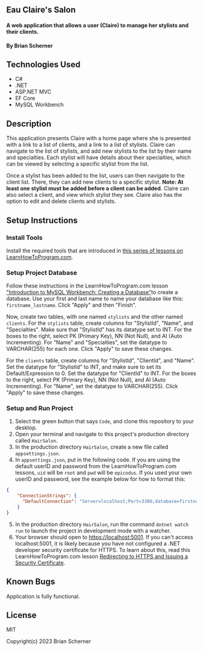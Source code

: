 ## Eau Claire's Salon

#### A web application that allows a user (Claire) to manage her stylists and their clients.

#### By Brian Scherner

## Technologies Used

* C#
* .NET
* ASP.NET MVC
* EF Core
* MySQL Workbench

## Description

This application presents Claire with a home page where she is presented with a link to a list of clients, and a link to a list of stylists. Claire can navigate to the list of stylists, and add new stylists to the list by their name and specialties. Each stylist will have details about their specialties, which can be viewed by selecting a specific stylist from the list.

Once a stylist has been added to the list, users can then navigate to the client list. There, they can add new clients to a specific stylist. **Note: At least one stylist must be added before a client can be added.** Claire can also select a client, and view which stylist they see. Claire also has the option to edit and delete clients and stylists.

## Setup Instructions

### Install Tools

Install the required tools that are introduced in [this series of lessons on LearnHowToProgram.com](https://old.learnhowtoprogram.com/fidgetech-3-c-and-net/3-0-lessons-1-5-getting-started-with-c/3-0-0-01-welcome-to-c).

### Setup Project Database

Follow these instructions in the LearnHowToProgram.com lesson
["Introduction to MySQL Workbench: Creating a Database"](https://old.learnhowtoprogram.com/fidgetech-3-c-and-net/3-3-database-basics/3-3-0-04-introduction-to-mysql-workbench-creating-a-database)to create a database. Use your first and last name to name your database like this: `firstname_lastname`. Click "Apply" and then "Finish".

Now, create two tables, with one named `stylists` and the other named `clients`. For the `stylists` table, create columns for "StylistId", "Name", and "Specialties". Make sure that "StylistId" has its datatype set to INT. For the boxes to the right, select PK (Primary Key), NN (Not Null), and AI (Auto Incrementing). For "Name" and "Specialties", set the datatype to VARCHAR(255) for each one. Click "Apply" to save these changes.

For the `clients` table, create columns for "StylistId", "ClientId", and "Name". Set the datatype for "StylistId" to INT, and make sure to set its Default/Expression to 0. Set the datatype for "ClientId" to INT. For the boxes to the right, select PK (Primary Key), NN (Not Null), and AI (Auto Incrementing). For "Name", set the datatype to VARCHAR(255). Click "Apply" to save these changes.

### Setup and Run Project

1. Select the green button that says `Code`, and clone this repository to your desktop.
2. Open your terminal and navigate to this project's production directory called `HairSalon`.
3. In the production directory `HairSalon`, create a new file called `appsettings.json`.
4. In `appsettings.json`, put in the following code. If you are using the default userID and password from the LearnHowToProgram.com lessons, `uid` will be `root` and `pwd` will be `epicodus`. If you used your own userID and password, see the example below for how to format this:

```json
{
    "ConnectionStrings": {
      "DefaultConnection": "Server=localhost;Port=3306;database=firstname_lastname;uid=[YOUR-USERNAME-HERE];pwd=[YOUR-PASSWORD-HERE];"
    }
}
```

5. In the production directory `HairSalon`, run the command `dotnet watch run` to launch the project in development mode with a watcher.
6. Your browser should open to [https://localhost:5001](https://localhost:5001). If you can't access localhost:5001, it is likely because you have not configured a .NET developer security certificate for HTTPS. To learn about this, read this LearnHowToProgram.com lesson [Redirecting to HTTPS and Issuing a Security Certificate](https://old.learnhowtoprogram.com/fidgetech-3-c-and-net/3-2-basic-web-applications/3-2-0-17-redirecting-to-https-and-issuing-a-security-certificate).

## Known Bugs

Application is fully functional.

## License

MIT

Copyright(c) 2023 Brian Scherner